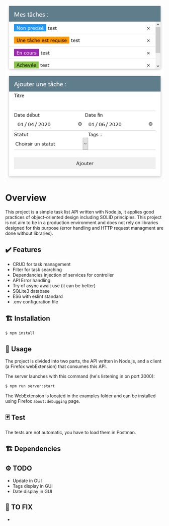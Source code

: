 ![alt text](https://github.com/thewrath/todo-list/blob/master/examples/preview/preview_mini.png)
# Overview

This project is a simple task list API written with Node.js, it applies good practices of object-oriented design including SOLID principles. This project is not aim to be in a production environment and does not rely on libraries designed for this purpose (error handling and HTTP request managment are done without libraries).


## ✔️ Features
  * CRUD for task management
  * Filter for task searching
  * Dependancies injection of services for controller
  * API Error handling
  * Try of async await use (it can be better)
  * SQLite3 database
  * ES6 with eslint standard
  * .env configuration file

## 🏗️ Installation
```js
$ npm install
```

## 🤖 Usage
The project is divided into two parts, the API written in Node.js, and a client (a Firefox webExtension) that consumes this API.

The server launches with this command (he's listening in on port 3000):
```js
$ npm run server:start
```
The WebExtension is located in the examples folder and can be installed using Firefox `about:debugging` page.

## 🃏 Test

The tests are not automatic, you have to load them in Postman.

## 🏗️ Dependencies

## ⚙️ TODO
  * Update in GUI
  * Tags display in GUI
  * Date display in GUI
  
## 🔧 TO FIX 
  * 


